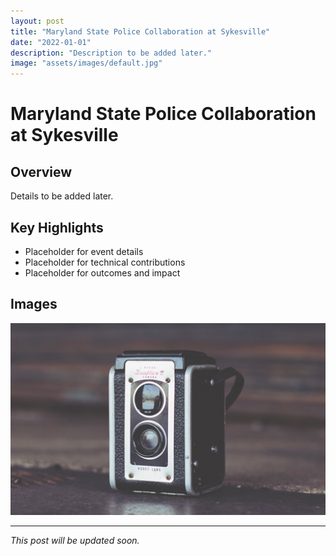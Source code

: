 ```yaml
---
layout: post
title: "Maryland State Police Collaboration at Sykesville"
date: "2022-01-01"
description: "Description to be added later."
image: "assets/images/default.jpg"
---
```


# Maryland State Police Collaboration at Sykesville

## Overview
Details to be added later.

## Key Highlights
- Placeholder for event details
- Placeholder for technical contributions
- Placeholder for outcomes and impact

## Images
![Placeholder](assets/images/default.jpg)

---

*This post will be updated soon.*
